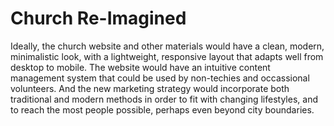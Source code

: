 # Church Re-Imagined

Ideally, the church website and other materials would have a clean, modern, minimalistic look, with a lightweight, responsive layout that adapts well from desktop to mobile. The website would have an intuitive content management system that could be used by non-techies and occassional volunteers. And the new marketing strategy would incorporate both traditional and modern methods in order to fit with changing lifestyles, and to reach the most people possible, perhaps even beyond city boundaries. 
